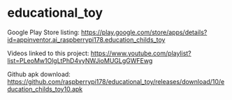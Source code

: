 # educational_toy
Google Play Store listing:
https://play.google.com/store/apps/details?id=appinventor.ai_raspberrypi178.education_childs_toy

Videos linked to this project:
https://www.youtube.com/playlist?list=PLeoMw1OlgLtPhD4vyNWJioMUGLgGWFEwg

Github apk download:
https://github.com/raspberrypi178/educational_toy/releases/download/10/education_childs_toy10.apk
